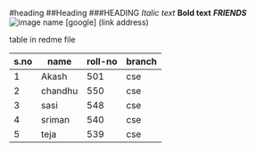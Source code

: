#heading
##Heading
###HEADING
*Italic text*
**Bold text**
***FRIENDS***
![image name](url-image)
[google] (link address)

table in redme file

|s.no| name| roll-no|branch|
|----|-----|--------|------|
|1|Akash|501|cse|
|2|chandhu|550|cse|
|3|sasi|548|cse|
|4|sriman|540|cse|
|5|teja|539|cse|
